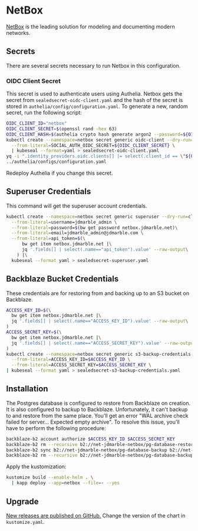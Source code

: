 # NetBox

[NetBox](https://netbox.readthedocs.io/en/stable/) is the leading solution for modeling and documenting modern networks.

## Secrets

There are several secrets necessary to run Netbox in this configuration.

### OIDC Client Secret

This secret is used to authenticate users using Authelia.
Netbox gets the secret from `sealedsecret-oidc-client.yaml`
and the hash of the secret is stored in `authelia/config/configuration.yaml`.
To generate a new, random secret, run the following script:

```sh
OIDC_CLIENT_ID="netbox"
OIDC_CLIENT_SECRET=$(openssl rand -hex 63)
OIDC_CLIENT_HASH=$(authelia crypto hash generate argon2 --password=${OIDC_CLIENT_SECRET} | yq ".Digest" )
kubectl create --namespace=netbox secret generic oidc-client --dry-run=client --output=json \
  --from-literal=SOCIAL_AUTH_OIDC_SECRET=${OIDC_CLIENT_SECRET} \
  | kubeseal --format=yaml > sealedsecret-oidc-client.yaml
yq -i ".identity_providers.oidc.clients[] |= select(.client_id == \"${OIDC_CLIENT_ID}\").client_secret = \"${OIDC_CLIENT_HASH}\"" \
../authelia/configs/configuration.yaml
```

Redeploy Authelia if you change this secret.

## Superuser Credentials

This command will get the superuser account credentials.

```sh
kubectl create --namespace=netbox secret generic superuser --dry-run=client --output=json \
  --from-literal=username=jdmarble_admin \
  --from-literal=password=$(bw get password netbox.jdmarble.net)\
  --from-literal=email=jdmarble_admin@jdmarble.com \
  --from-literal=api_token=$(\
      bw get item netbox.jdmarble.net |\
      jq '.fields[] | select(.name=="api_token").value' --raw-output\
    ) |\
  kubeseal --format yaml > sealedsecret-superuser.yaml
```

## Backblaze Bucket Credentials

These credentials are for restoring from and backing up to an S3 bucket on Backblaze.

```sh
ACCESS_KEY_ID=$(\
  bw get item netbox.jdmarble.net |\
  jq '.fields[] | select(.name=="ACCESS_KEY_ID").value' --raw-output\
)
ACCESS_SECRET_KEY=$(\
  bw get item netbox.jdmarble.net |\
  jq '.fields[] | select(.name=="ACCESS_SECRET_KEY").value' --raw-output\
)
kubectl create --namespace=netbox secret generic s3-backup-credentials --dry-run=client --output=json \
  --from-literal=ACCESS_KEY_ID=$ACCESS_KEY_ID \
  --from-literal=ACCESS_SECRET_KEY=$ACCESS_SECRET_KEY \
| kubeseal --format yaml > sealedsecret-s3-backup-credentials.yaml
```

## Installation

The Postgres database is configured to restore from Backblaze on creation.
It is also configured to backup to Backblaze.
Unfortunately, it can't backup to and restore from the same place.
You'll get an error "WAL archive check failed for server... Expected empty archive".
To resolve this issue, you'll have to perform the following procedure:

```sh
backblaze-b2 account authorize $ACCESS_KEY_ID $ACCESS_SECRET_KEY
backblaze-b2 rm --recursive b2://net-jdmarble-netbox/pg-database-restore
backblaze-b2 sync b2://net-jdmarble-netbox/pg-database-backup b2://net-jdmarble-netbox/pg-database-restore
backblaze-b2 rm --recursive b2://net-jdmarble-netbox/pg-database-backup
```

Apply the kustomization:

```sh
kustomize build --enable-helm . \
  | kapp deploy --app=netbox --file=- --yes
```

## Upgrade

[New releases are published on GitHub.](https://github.com/netbox-community/netbox-chart/releases)
Change the version of the chart in `kustomize.yaml`.
